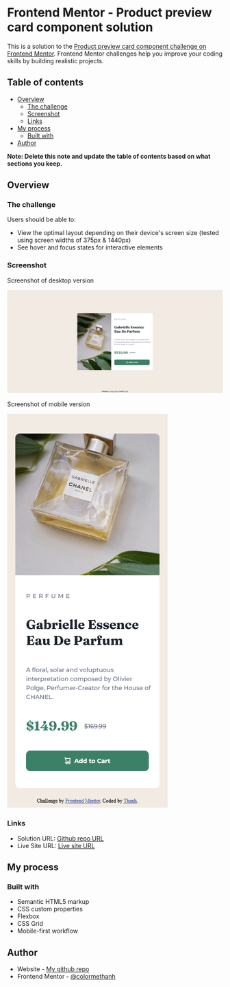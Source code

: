 # Frontend Mentor - Product preview card component solution

This is a solution to the [Product preview card component challenge on Frontend Mentor](https://www.frontendmentor.io/challenges/product-preview-card-component-GO7UmttRfa). Frontend Mentor challenges help you improve your coding skills by building realistic projects. 

## Table of contents

- [Overview](#overview)
  - [The challenge](#the-challenge)
  - [Screenshot](#screenshot)
  - [Links](#links)
- [My process](#my-process)
  - [Built with](#built-with)
- [Author](#author)


**Note: Delete this note and update the table of contents based on what sections you keep.**

## Overview

### The challenge

Users should be able to:

- View the optimal layout depending on their device's screen size (tested using screen widths of 375px & 1440px)
- See hover and focus states for interactive elements

### Screenshot

Screenshot of desktop version

![Desktop Screenshot](./images/Screenshot-desktop.png)


Screenshot of mobile version

![Mobile Screenshot](./images/Screenshot-mobile.png)


### Links

- Solution URL: [Github repo URL](https://github.com/colormethanh/product-preview-card)
- Live Site URL: [Live site URL](https://colormethanh.github.io/product-preview-card/)

## My process

### Built with

- Semantic HTML5 markup
- CSS custom properties
- Flexbox
- CSS Grid
- Mobile-first workflow

## Author

- Website - [My github repo](https://www.your-site.com)
- Frontend Mentor - [@colormethanh](https://www.frontendmentor.io/profile/colormethanh)

